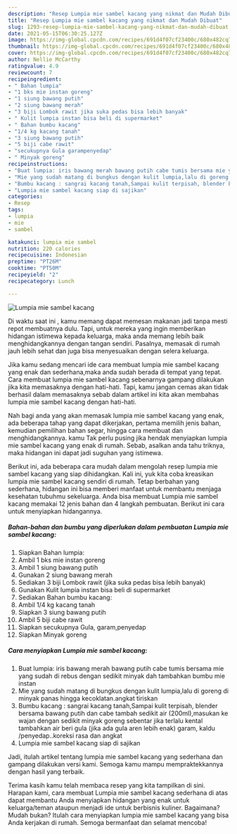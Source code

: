 ```yaml
---
description: "Resep Lumpia mie sambel kacang yang nikmat dan Mudah Dibuat"
title: "Resep Lumpia mie sambel kacang yang nikmat dan Mudah Dibuat"
slug: 1293-resep-lumpia-mie-sambel-kacang-yang-nikmat-dan-mudah-dibuat
date: 2021-05-15T06:30:25.127Z
image: https://img-global.cpcdn.com/recipes/691d4f07cf23400c/680x482cq70/lumpia-mie-sambel-kacang-foto-resep-utama.jpg
thumbnail: https://img-global.cpcdn.com/recipes/691d4f07cf23400c/680x482cq70/lumpia-mie-sambel-kacang-foto-resep-utama.jpg
cover: https://img-global.cpcdn.com/recipes/691d4f07cf23400c/680x482cq70/lumpia-mie-sambel-kacang-foto-resep-utama.jpg
author: Nellie McCarthy
ratingvalue: 4.9
reviewcount: 7
recipeingredient:
- " Bahan lumpia"
- "1 bks mie instan goreng"
- "1 siung bawang putih"
- "2 siung bawang merah"
- "3 biji Lombok rawit jika suka pedas bisa lebih banyak"
- " Kulit lumpia instan bisa beli di supermarket"
- " Bahan bumbu kacang"
- "1/4 kg kacang tanah"
- "3 siung bawang putih"
- "5 biji cabe rawit"
- "secukupnya Gula garampenyedap"
- " Minyak goreng"
recipeinstructions:
- "Buat lumpia: iris bawang merah bawang putih cabe tumis bersama mie yang sudah di rebus dengan sedikit minyak dah tambahkan bumbu mie instan"
- "Mie yang sudah matang di bungkus dengan kulit lumpia,lalu di goreng di minyak panas hingga kecoklatan.angkat tiriskan"
- "Bumbu kacang : sangrai kacang tanah,Sampai kulit terpisah, blender bersama bawang putih dan cabe tambah sedikit air (200ml),masukan ke wajan dengan sedikit minyak goreng sebentar jika terlalu kental tambahkan air beri gula (jika ada gula aren lebih enak) garam, kaldu /penyedap..koreksi rasa dan angkat"
- "Lumpia mie sambel kacang siap di sajikan"
categories:
- Resep
tags:
- lumpia
- mie
- sambel

katakunci: lumpia mie sambel 
nutrition: 220 calories
recipecuisine: Indonesian
preptime: "PT26M"
cooktime: "PT50M"
recipeyield: "2"
recipecategory: Lunch

---
```



![Lumpia mie sambel kacang](https://img-global.cpcdn.com/recipes/691d4f07cf23400c/680x482cq70/lumpia-mie-sambel-kacang-foto-resep-utama.jpg)

Di waktu  saat ini , kamu memang dapat memesan makanan jadi tanpa mesti repot membuatnya dulu. Tapi, untuk mereka yang ingin memberikan hidangan istimewa kepada keluarga, maka anda memang lebih baik menghidangkannya dengan tangan sendiri. Pasalnya, memasak di rumah jauh lebih sehat dan juga bisa menyesuaikan dengan selera keluarga.

Jika kamu sedang mencari ide cara membuat lumpia mie sambel kacang yang enak dan sederhana,maka anda sudah berada di tempat yang tepat. Cara membuat lumpia mie sambel kacang  sebenarnya gampang dilakukan jika kita memasaknya dengan hati-hati. Tapi, kamu jangan cemas akan tidak berhasil dalam memasaknya 
sebab dalam artikel ini kita akan membahas lumpia mie sambel kacang dengan hati-hati.  



Nah bagi anda yang akan memasak lumpia mie sambel kacang yang enak, ada beberapa tahap yang dapat dikerjakan, pertama memilih jenis bahan, kemudian pemilihan bahan segar, hingga cara membuat dan menghidangkannya. kamu Tak perlu pusing jika hendak menyiapkan lumpia mie sambel kacang yang enak di rumah. Sebab, asalkan anda  tahu triknya, maka hidangan ini dapat jadi suguhan yang istimewa.

Berikut ini, ada beberapa cara mudah dalam mengolah resep lumpia mie sambel kacang yang siap dihidangkan. Kali ini, yuk kita coba kreasikan lumpia mie sambel kacang sendiri di rumah. Tetap berbahan yang sederhana, hidangan ini bisa memberi manfaat untuk membantu menjaga kesehatan tubuhmu sekeluarga. Anda bisa membuat Lumpia mie sambel kacang memakai 12 jenis bahan dan 4 langkah pembuatan. Berikut ini cara untuk menyiapkan hidangannya.

<!--inarticleads1-->

##### Bahan-bahan dan bumbu yang diperlukan dalam pembuatan Lumpia mie sambel kacang:

1. Siapkan  Bahan lumpia:
1. Ambil 1 bks mie instan goreng
1. Ambil 1 siung bawang putih
1. Gunakan 2 siung bawang merah
1. Sediakan 3 biji Lombok rawit (jika suka pedas bisa lebih banyak)
1. Gunakan  Kulit lumpia instan bisa beli di supermarket
1. Sediakan  Bahan bumbu kacang:
1. Ambil 1/4 kg kacang tanah
1. Siapkan 3 siung bawang putih
1. Ambil 5 biji cabe rawit
1. Siapkan secukupnya Gula, garam,penyedap
1. Siapkan  Minyak goreng




<!--inarticleads2-->

##### Cara menyiapkan Lumpia mie sambel kacang:

1. Buat lumpia: iris bawang merah bawang putih cabe tumis bersama mie yang sudah di rebus dengan sedikit minyak dah tambahkan bumbu mie instan
1. Mie yang sudah matang di bungkus dengan kulit lumpia,lalu di goreng di minyak panas hingga kecoklatan.angkat tiriskan
1. Bumbu kacang : sangrai kacang tanah,Sampai kulit terpisah, blender bersama bawang putih dan cabe tambah sedikit air (200ml),masukan ke wajan dengan sedikit minyak goreng sebentar jika terlalu kental tambahkan air beri gula (jika ada gula aren lebih enak) garam, kaldu /penyedap..koreksi rasa dan angkat
1. Lumpia mie sambel kacang siap di sajikan




Jadi, itulah artikel tentang  lumpia mie sambel kacang  yang sederhana dan gampang dilakukan versi kami. Semoga kamu mampu mempraktekkannya dengan hasil yang terbaik. 

Terima kasih kamu telah membaca resep yang kita tampilkan di sini. Harapan kami, cara membuat  Lumpia mie sambel kacang sederhana di atas dapat membantu Anda menyiapkan hidangan yang enak untuk keluarga/teman ataupun menjadi ide untuk berbisnis kuliner. Bagaimana? Mudah bukan? Itulah cara menyiapkan lumpia mie sambel kacang yang bisa Anda kerjakan di rumah. Semoga bermanfaat dan selamat mencoba!

